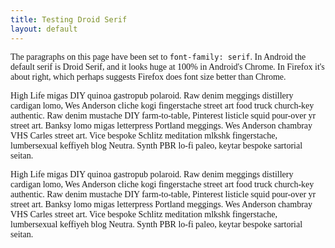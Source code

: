 ```yaml
---
title: Testing Droid Serif
layout: default
---
```


<p style="font-family: serif;">The paragraphs on this page have been set to <code>font-family: serif</code>. In Android the default serif is Droid Serif, and it looks huge at 100% in Android's Chrome. In Firefox it's about right, which perhaps suggests Firefox does font size better than Chrome.</p>

<p style="font-family: serif;">High Life migas DIY quinoa gastropub polaroid. Raw denim meggings distillery cardigan lomo, Wes Anderson cliche kogi fingerstache street art food truck church-key authentic. Raw denim mustache DIY farm-to-table, Pinterest listicle squid pour-over yr street art. Banksy lomo migas letterpress Portland meggings. Wes Anderson chambray VHS Carles street art. Vice bespoke Schlitz meditation mlkshk fingerstache, lumbersexual keffiyeh blog Neutra. Synth PBR lo-fi paleo, keytar bespoke sartorial seitan.</p>

<p style="font-family: serif;">High Life migas DIY quinoa gastropub polaroid. Raw denim meggings distillery cardigan lomo, Wes Anderson cliche kogi fingerstache street art food truck church-key authentic. Raw denim mustache DIY farm-to-table, Pinterest listicle squid pour-over yr street art. Banksy lomo migas letterpress Portland meggings. Wes Anderson chambray VHS Carles street art. Vice bespoke Schlitz meditation mlkshk fingerstache, lumbersexual keffiyeh blog Neutra. Synth PBR lo-fi paleo, keytar bespoke sartorial seitan.</p>